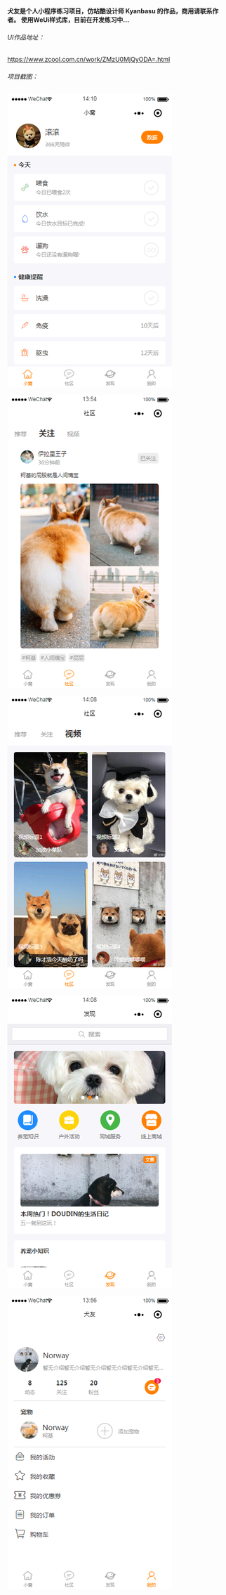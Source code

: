**犬友是个人小程序练习项目，仿站酷设计师 Kyanbasu 的作品，商用请联系作者。
使用WeUi样式库，目前在开发练习中...**

###### UI作品地址：

https://www.zcool.com.cn/work/ZMzU0MjQyODA=.html

###### 项目截图：

![ad](https://raw.githubusercontent.com/teddyol/quanyou/master/explainImg/p1.png)

![ad](https://raw.githubusercontent.com/teddyol/quanyou/master/explainImg/p2.png)

![ad](https://raw.githubusercontent.com/teddyol/quanyou/master/explainImg/p3.png)

![ad](https://raw.githubusercontent.com/teddyol/quanyou/master/explainImg/p4.png)

![ad](https://raw.githubusercontent.com/teddyol/quanyou/master/explainImg/p5.png)
